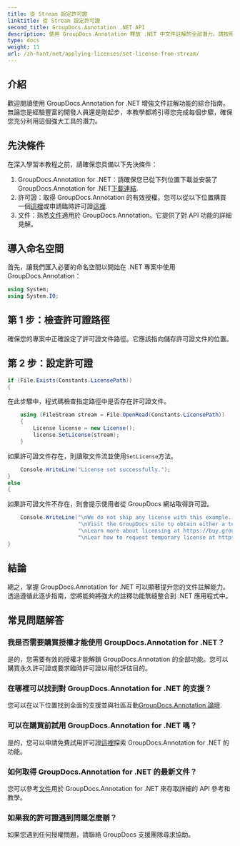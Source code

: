 ```yaml
---
title: 從 Stream 設定許可證
linktitle: 從 Stream 設定許可證
second_title: GroupDocs.Annotation .NET API
description: 使用 GroupDocs.Annotation 釋放 .NET 中文件註解的全部潛力。請按照我們的逐步指南進行無縫整合。
type: docs
weight: 11
url: /zh-hant/net/applying-licenses/set-license-from-stream/
---
```

## 介紹
歡迎閱讀使用 GroupDocs.Annotation for .NET 增強文件註解功能的綜合指南。無論您是經驗豐富的開發人員還是剛起步，本教學都將引導您完成每個步驟，確保您充分利用這個強大工具的潛力。
## 先決條件
在深入學習本教程之前，請確保您具備以下先決條件：
1.  GroupDocs.Annotation for .NET：請確保您已從下列位置下載並安裝了 GroupDocs.Annotation for .NET[下載連結](https://releases.groupdocs.com/annotation/net/).
2. 許可證：取得 GroupDocs.Annotation 的有效授權。您可以從以下位置購買一個[這裡](https://purchase.groupdocs.com/buy)或申請臨時許可證[這裡](https://purchase.groupdocs.com/temporary-license/).
3. 文件：熟悉[文件](https://reference.groupdocs.com/annotation/net/)適用於 GroupDocs.Annotation。它提供了對 API 功能的詳細見解。

## 導入命名空間
首先，讓我們匯入必要的命名空間以開始在 .NET 專案中使用 GroupDocs.Annotation：
```csharp
using System;
using System.IO;
```

## 第 1 步：檢查許可證路徑
確保您的專案中正確設定了許可證文件路徑。它應該指向儲存許可證文件的位置。
## 第 2 步：設定許可證
```csharp
if (File.Exists(Constants.LicensePath))
{
```
在此步驟中，程式碼檢查指定路徑中是否存在許可證文件。
```csharp
    using (FileStream stream = File.OpenRead(Constants.LicensePath))
    {
        License license = new License();
        license.SetLicense(stream);
    }
```
如果許可證文件存在，則讀取文件流並使用`SetLicense`方法。
```csharp
    Console.WriteLine("License set successfully.");
}
else
{
```
如果許可證文件不存在，則會提示使用者從 GroupDocs 網站取得許可證。
```csharp
    Console.WriteLine("\nWe do not ship any license with this example. " +
                      "\nVisit the GroupDocs site to obtain either a temporary or permanent license. " +
                      "\nLearn more about licensing at https://buy.groupdocs.com/faqs/licensing。 ” +
                      "\nLear how to request temporary license at https://buy.groupdocs.com/temporary-license。
}
```

## 結論
總之，掌握 GroupDocs.Annotation for .NET 可以顯著提升您的文件註解能力。透過遵循此逐步指南，您將能夠將強大的註釋功能無縫整合到 .NET 應用程式中。
## 常見問題解答
### 我是否需要購買授權才能使用 GroupDocs.Annotation for .NET？
是的，您需要有效的授權才能解鎖 GroupDocs.Annotation 的全部功能。您可以購買永久許可證或要求臨時許可證以用於評估目的。
### 在哪裡可以找到對 GroupDocs.Annotation for .NET 的支援？
您可以在以下位置找到全面的支援並與社區互動[GroupDocs.Annotation 論壇](https://forum.groupdocs.com/c/annotation/10).
### 可以在購買前試用 GroupDocs.Annotation for .NET 嗎？
是的，您可以申請免費試用許可證[這裡](https://releases.groupdocs.com/)探索 GroupDocs.Annotation for .NET 的功能。
### 如何取得 GroupDocs.Annotation for .NET 的最新文件？
您可以參考[文件](https://reference.groupdocs.com/annotation/net/)用於 GroupDocs.Annotation for .NET 來存取詳細的 API 參考和教學。
### 如果我的許可證遇到問題怎麼辦？
如果您遇到任何授權問題，請聯絡 GroupDocs 支援團隊尋求協助。